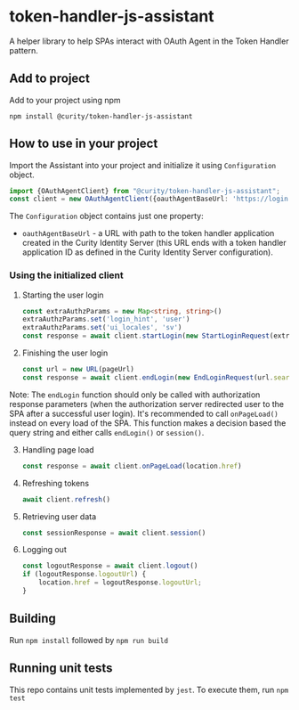 # token-handler-js-assistant
A helper library to help SPAs interact with OAuth Agent in the Token Handler pattern. 

## Add to project
Add to your project using npm

```
npm install @curity/token-handler-js-assistant
```

## How to use in your project

Import the Assistant into your project and initialize it using `Configuration` object.
```typescript
import {OAuthAgentClient} from "@curity/token-handler-js-assistant";
const client = new OAuthAgentClient({oauthAgentBaseUrl: 'https://login.example.com/apps/token-handler1'})
```
The `Configuration` object contains just one property:
- `oauthAgentBaseUrl` - a URL with path to the token handler application created in the Curity Identity Server (this URL ends with a token handler application ID
  as defined in the Curity Identity Server configuration).

### Using the initialized client

1. Starting the user login
   ```typescript
   const extraAuthzParams = new Map<string, string>()
   extraAuthzParams.set('login_hint', 'user')
   extraAuthzParams.set('ui_locales', 'sv')
   const response = await client.startLogin(new StartLoginRequest(extraAuthzParams))
   ```
2. Finishing the user login
   ```typescript
   const url = new URL(pageUrl)
   const response = await client.endLogin(new EndLoginRequest(url.search))
   ``` 
Note: The `endLogin` function should only be called with authorization response parameters (when the authorization
server redirected user to the SPA after a successful user login). It's recommended to call `onPageLoad()` instead
on every load of the SPA. This function makes a decision based the query string and either calls `endLogin()` or `session()`.

3. Handling page load
   ```typescript
   const response = await client.onPageLoad(location.href)
   ```
4. Refreshing tokens
   ```typescript
   await client.refresh()
   ```
5. Retrieving user data
   ```typescript
   const sessionResponse = await client.session()
   ```
6. Logging out
   ```typescript
   const logoutResponse = await client.logout()
   if (logoutResponse.logoutUrl) {
       location.href = logoutResponse.logoutUrl;
   }
   ```

## Building

Run `npm install` followed by `npm run build`

## Running unit tests

This repo contains unit tests implemented by `jest`. To execute them, run `npm test`
